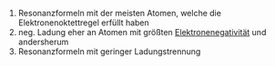 1. Resonanzformeln mit der meisten Atomen, welche die Elektronenoktettregel erfüllt haben 
2. neg. Ladung eher an Atomen mit größten [Elektronenegativität](Elektronenegativität.md) und andersherum
3. Resonanzformeln mit geringer Ladungstrennung 